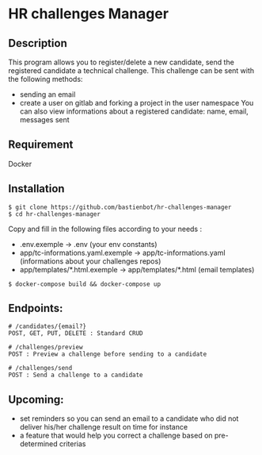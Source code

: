 # HR challenges Manager

## Description
This program allows you to register/delete a new candidate, send the registered candidate a technical challenge. This challenge can be sent with the following methods:
- sending an email
- create a user on gitlab and forking a project in the user namespace
You can also view informations about a registered candidate: name, email, messages sent

## Requirement
Docker

## Installation
```
$ git clone https://github.com/bastienbot/hr-challenges-manager
$ cd hr-challenges-manager
```
Copy and fill in the following files according to your needs :
- .env.exemple -> .env (your env constants)
- app/tc-informations.yaml.exemple -> app/tc-informations.yaml (informations about your challenges repos)
- app/templates/\*.html.exemple -> app/templates/\*.html (email templates)
```
$ docker-compose build && docker-compose up
```

## Endpoints:
  ```
  # /candidates/{email?}
  POST, GET, PUT, DELETE : Standard CRUD

  # /challenges/preview
  POST : Preview a challenge before sending to a candidate

  # /challenges/send
  POST : Send a challenge to a candidate
  ```

## Upcoming:
- set reminders so you can send an email to a candidate who did not deliver his/her challenge result on time for instance
- a feature that would help you correct a challenge based on pre-determined criterias